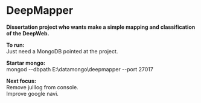# DeepMapper

<b>Dissertation project who wants make a simple mapping and classification of the DeepWeb.</b>

<b>To run:</b><br>
Just need a MongoDB pointed at the project.

<b>Startar mongo:</b><br>
mongod --dbpath E:\datamongo\deepmapper --port 27017

<b>Next focus:</b><br>
Remove julllog from console.<br>
Improve google navi.
